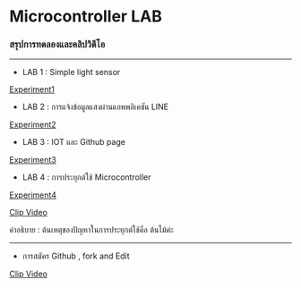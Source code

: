 # Microcontroller LAB
### สรุปการทดลองและคลิปวิดีโอ
---------------------------------------------------------------------------------------------------------------------------
- LAB 1 : Simple light sensor

[Experiment1](https://drive.google.com/open?id=1y8fdzejDgYyIiA18ed0EHttEdgM_TZLn)
- LAB 2 : การแจ้งข้อมูลแสงผ่านแอพพลิเคชัน LINE

[Experiment2](https://drive.google.com/open?id=1TqdendWO1IhXmbHVjyqAwVYlfSXvhdxo)
- LAB 3 : IOT และ Github page

[Experiment3](https://drive.google.com/open?id=1Lceqx593vHKf35R4CZlHCo_UeyLLqpOb)
- LAB 4 : การประยุกต์ใช้ Microcontroller

[Experiment4](https://drive.google.com/open?id=1XjZTIWcwjlGFl6eGVqTvH77W4JKjJee9)

[Clip Video](https://youtu.be/XHQUebHhLUk)

คำอธิบาย : ต้นเหตุของปัญหาในการประยุกต์ใช้คือ ต้นไม้ค่ะ 

---------------------------------------------------------------------------------------------------------------------------
- การสมัคร Github , fork and Edit

[Clip Video](https://youtu.be/K6LONyLst94)
 
